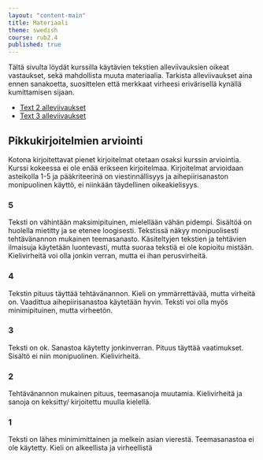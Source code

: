 ```yaml
---
layout: "content-main"
title: Materiaali
theme: swedish
course: rub2.4
published: true
---
```




Tältä sivulta löydät kurssilla käytävien tekstien alleviivauksien oikeat vastaukset,
sekä mahdollista muuta materiaalia. Tarkista alleviivaukset aina ennen sanakoetta,
suosittelen että merkkaat virheesi erivärisellä kynällä kumittamisen sijaan.

- [Text 2 alleviivaukset](/media/rub2/text_2_alleviivaukset_oikeat.pdf)
- [Text 3 alleviivaukset](/media/rub2/text_3_alleviivaukset.pdf)

## Pikkukirjoitelmien arviointi

Kotona kirjoitettavat pienet kirjoitelmat otetaan osaksi kurssin arviointia. Kurssi kokeessa ei ole enää erikseen kirjoitelmaa. Kirjoitelmat arvioidaan asteikolla 1-5 ja pääkriteerinä on viestinnällisyys ja aihepiirisanaston monipuolinen käyttö, ei niinkään täydellinen oikeakielisyys.

### 5
Teksti on vähintään maksimipituinen, mielellään vähän pidempi. Sisältöä on huolella mietitty ja se etenee loogisesti. Tekstissä näkyy monipuolisesti tehtävänannon mukainen teemasanasto. Käsiteltyjen tekstien ja tehtävien ilmaisuja käytetään luontevasti, mutta suoraa tekstiä ei ole kopioitu mistään. Kielivirheitä voi olla jonkin verran, mutta ei ihan perusvirheitä.

### 4
Tekstin pituus täyttää tehtävänannon. Kieli on ymmärrettävää, mutta virheitä on. Vaadittua aihepiirisanastoa käytetään hyvin. Teksti voi olla myös minimipituinen, mutta virheetön.

### 3
Teksti on ok. Sanastoa käytetty jonkinverran. Pituus täyttää vaatimukset. Sisältö ei niin monipuolinen. Kielivirheitä.

### 2
Tehtävänannon mukainen pituus, teemasanoja muutamia. Kielivirheitä ja sanoja on keksitty/ kirjoitettu muulla kielellä.

### 1
Teksti on lähes minimimittainen ja melkein asian vierestä. Teemasanastoa ei ole käytetty. Kieli on alkeellista ja virheellistä
